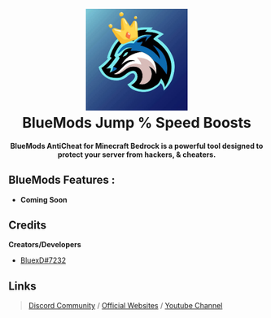 <h1 align="center">
  <br>
  <a href="https://www.youtube.com/c/BlueModsYT"><img src="blue.png" alt="BlueMods" width="200"></a>
  <br>
  BlueMods Jump % Speed Boosts
  <br>
</h1>

<h4 align="center">BlueMods AntiCheat for Minecraft Bedrock is a powerful tool designed to protect your server from hackers, & cheaters</a>.</h4>

## BlueMods Features :
* **Coming Soon**

## Credits
**Creators/Developers**
- [BluexD#7232](https://dsc.gg/bluemods)</br>

## Links
> [Discord Community](https://dsc.gg/bluemods) / [Official Websites](https://bluemods.neocities.org) / [Youtube Channel](https://youtube.com/@BlueModsYT)
